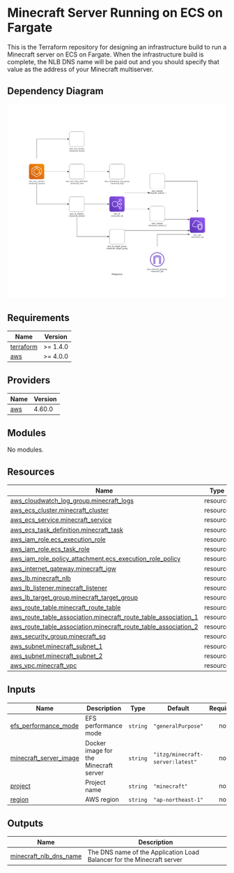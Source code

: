 # Minecraft Server Running on ECS on Fargate
This is the Terraform repository for designing an infrastructure build to run a Minecraft server on ECS on Fargate.
When the infrastructure build is complete, the NLB DNS name will be paid out and you should specify that value as the address of your Minecraft multiserver.

## Dependency Diagram
![Dependency Diagram](/graph.png)

<!-- BEGIN_TF_DOCS -->
## Requirements

| Name | Version |
|------|---------|
| <a name="requirement_terraform"></a> [terraform](#requirement\_terraform) | >= 1.4.0 |
| <a name="requirement_aws"></a> [aws](#requirement\_aws) | >= 4.0.0 |

## Providers

| Name | Version |
|------|---------|
| <a name="provider_aws"></a> [aws](#provider\_aws) | 4.60.0 |

## Modules

No modules.

## Resources

| Name | Type |
|------|------|
| [aws_cloudwatch_log_group.minecraft_logs](https://registry.terraform.io/providers/hashicorp/aws/latest/docs/resources/cloudwatch_log_group) | resource |
| [aws_ecs_cluster.minecraft_cluster](https://registry.terraform.io/providers/hashicorp/aws/latest/docs/resources/ecs_cluster) | resource |
| [aws_ecs_service.minecraft_service](https://registry.terraform.io/providers/hashicorp/aws/latest/docs/resources/ecs_service) | resource |
| [aws_ecs_task_definition.minecraft_task](https://registry.terraform.io/providers/hashicorp/aws/latest/docs/resources/ecs_task_definition) | resource |
| [aws_iam_role.ecs_execution_role](https://registry.terraform.io/providers/hashicorp/aws/latest/docs/resources/iam_role) | resource |
| [aws_iam_role.ecs_task_role](https://registry.terraform.io/providers/hashicorp/aws/latest/docs/resources/iam_role) | resource |
| [aws_iam_role_policy_attachment.ecs_execution_role_policy](https://registry.terraform.io/providers/hashicorp/aws/latest/docs/resources/iam_role_policy_attachment) | resource |
| [aws_internet_gateway.minecraft_igw](https://registry.terraform.io/providers/hashicorp/aws/latest/docs/resources/internet_gateway) | resource |
| [aws_lb.minecraft_nlb](https://registry.terraform.io/providers/hashicorp/aws/latest/docs/resources/lb) | resource |
| [aws_lb_listener.minecraft_listener](https://registry.terraform.io/providers/hashicorp/aws/latest/docs/resources/lb_listener) | resource |
| [aws_lb_target_group.minecraft_target_group](https://registry.terraform.io/providers/hashicorp/aws/latest/docs/resources/lb_target_group) | resource |
| [aws_route_table.minecraft_route_table](https://registry.terraform.io/providers/hashicorp/aws/latest/docs/resources/route_table) | resource |
| [aws_route_table_association.minecraft_route_table_association_1](https://registry.terraform.io/providers/hashicorp/aws/latest/docs/resources/route_table_association) | resource |
| [aws_route_table_association.minecraft_route_table_association_2](https://registry.terraform.io/providers/hashicorp/aws/latest/docs/resources/route_table_association) | resource |
| [aws_security_group.minecraft_sg](https://registry.terraform.io/providers/hashicorp/aws/latest/docs/resources/security_group) | resource |
| [aws_subnet.minecraft_subnet_1](https://registry.terraform.io/providers/hashicorp/aws/latest/docs/resources/subnet) | resource |
| [aws_subnet.minecraft_subnet_2](https://registry.terraform.io/providers/hashicorp/aws/latest/docs/resources/subnet) | resource |
| [aws_vpc.minecraft_vpc](https://registry.terraform.io/providers/hashicorp/aws/latest/docs/resources/vpc) | resource |

## Inputs

| Name | Description | Type | Default | Required |
|------|-------------|------|---------|:--------:|
| <a name="input_efs_performance_mode"></a> [efs\_performance\_mode](#input\_efs\_performance\_mode) | EFS performance mode | `string` | `"generalPurpose"` | no |
| <a name="input_minecraft_server_image"></a> [minecraft\_server\_image](#input\_minecraft\_server\_image) | Docker image for the Minecraft server | `string` | `"itzg/minecraft-server:latest"` | no |
| <a name="input_project"></a> [project](#input\_project) | Project name | `string` | `"minecraft"` | no |
| <a name="input_region"></a> [region](#input\_region) | AWS region | `string` | `"ap-northeast-1"` | no |

## Outputs

| Name | Description |
|------|-------------|
| <a name="output_minecraft_nlb_dns_name"></a> [minecraft\_nlb\_dns\_name](#output\_minecraft\_nlb\_dns\_name) | The DNS name of the Application Load Balancer for the Minecraft server |
<!-- END_TF_DOCS -->